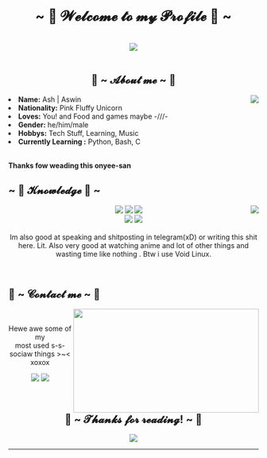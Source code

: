 <body>
<h1 align="center">~ 💖 𝓦𝓮𝓵𝓬𝓸𝓶𝓮 𝓽𝓸 𝓶𝔂 𝓟𝓻𝓸𝓯𝓲𝓵𝓮 💖 ~</h1>
<br>
<div align="center">
<img src="https://i.imgur.com/jx17oHT.gif">
</div>
<br>
<div>
<h2 align="center"> 🦊 ~ 𝓐𝓫𝓸𝓾𝓽 𝓶𝓮 ~ 🦊 </h2>
<img src="https://64.media.tumblr.com/fb4cf386b3655d9d3fd5ce26414944b9/a41632580b319b6e-ce/s2048x3072/695e15fb839dc0d48b0dfad19fa7a29b9f0e9d24.jpg" align="right">
<li>
<b>Name:</b> Ash | Aswin </li>
<li>
<b>Nationality:</b> Pink Fluffy Unicorn
</li>
<li>
<b>Loves:</b> You! and Food and games maybe -///-
</li>
<li>
<b>Gender:</b> he/him/male
</li>
<li>
<b>Hobbys:</b> Tech Stuff, Learning, Music
</li>
<li>
<b>Currently Learning :</b> Python, Bash, C
</li>
<br>
<p><b>     Thanks fow weading this onyee-san<br>
</b></p>
</div>
<div>
<h2 align="left">            ~ 📇 𝓚𝓷𝓸𝔀𝓵𝓮𝓭𝓰𝓮 📇 ~</h2>
<p>
<img src="https://i.pinimg.com/originals/8d/4b/77/8d4b77c44b7a68c0fd609411e2c0ec3c.gif" align="right">
</div>
<div>
<p align="center"><img src="https://img.shields.io/badge/%20python%20-%2331A8FF.svg?&style=for-the-badge&logo=python&logoColor=white"/> <img src="https://img.shields.io/badge/%20(learning)%20-%23E34F26.svg?&style=for-the-badge&logo=c&logoColor=white"/> <img src="https://img.shields.io/badge/%20Anime%20xd%20(joking)%20-%2343853D.svg?&style=for-the-badge&logo=language&logoColor=white"/><br>
 <img src="https://img.shields.io/badge/%20Bash%20-%2343853D.svg?&style=for-the-badge&logo=linux&logoColor=white"/> <img src="https://img.shields.io/badge/git%20-%23F05033.svg?&style=for-the-badge&logo=git&logoColor=white"/> <br><br>
Im also good at speaking and shitposting in telegram(xD) or writing this shit here. Lit. Also very good at watching anime and lot of other things and wasting time like nothing . Btw i use Void Linux.
</p>
<br>
<h2>           📝 ~ 𝓒𝓸𝓷𝓽𝓪𝓬𝓽 𝓶𝓮 ~ 📝</h2>
<img src="https://i.imgur.com/KXx0cCx.gif" align="right" width="373.5px" height="208.5px">
<br>
<p align="center">Hewe awe some of my <br>
most used s-s-sociaw things >~< xoxox</p>
<p align="center"><a href="https://t.me/park_mujin" target="_blank"><img src="https://img.shields.io/badge/Ash%20-%231DA1F2.svg?&style=for-the-badge&logo=Telegram&logoColor=white"/></a> <a href="https://discordapp.com/users/ashTwo#7411" target="_blank"><img src="https://img.shields.io/badge/ashTwo%20-%237289DA.svg?&style=for-the-badge&logo=discord&logoColor=white"/></a></p>
</div>
<br>
<div>
<h2 align="center">💖 ~ 𝓣𝓱𝓪𝓷𝓴𝓼 𝓯𝓸𝓻 𝓻𝓮𝓪𝓭𝓲𝓷𝓰! ~ 💖</h2>
<div align="center">
<img src="https://thumbs.gfycat.com/ElderlyNiceIsopod-size_restricted.gif">
</div>
<hr>
</div>
</div>
</body>
